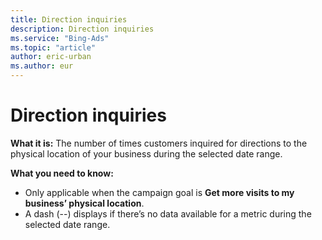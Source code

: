 ```yaml
---
title: Direction inquiries
description: Direction inquiries
ms.service: "Bing-Ads"
ms.topic: "article"
author: eric-urban
ms.author: eur
---
```


# Direction inquiries

**What it is:**  The number of times customers inquired for directions to the physical location of your business during the selected date range.

**What you need to know:**
- Only applicable when the campaign goal is **Get more visits to my business’ physical location**.
- A dash (--) displays if there’s no data available for a metric during the selected date range.


